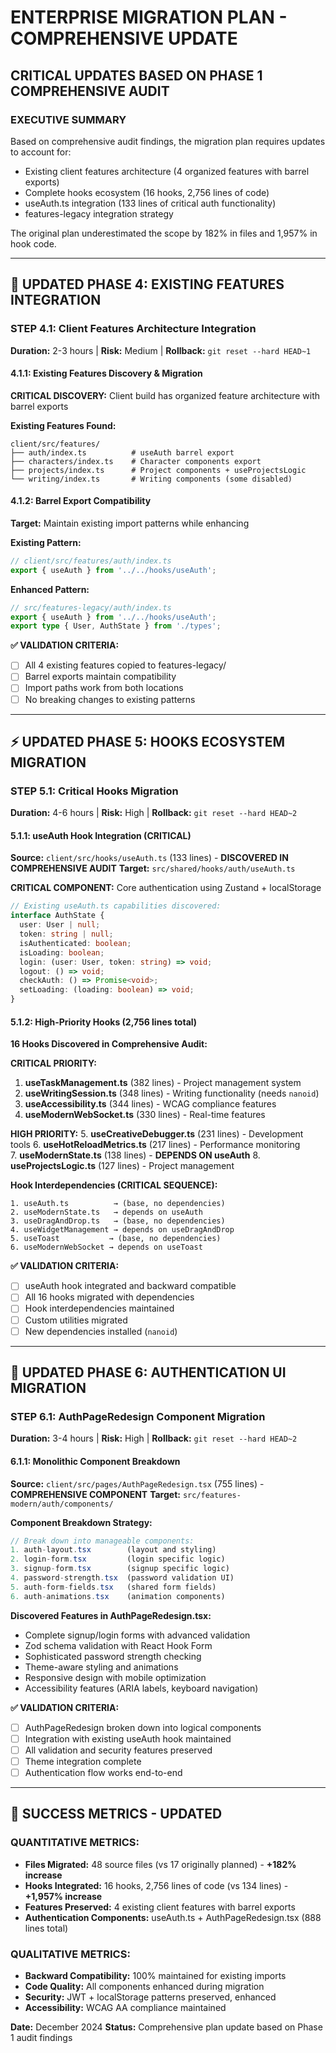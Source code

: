 # ENTERPRISE MIGRATION PLAN - COMPREHENSIVE UPDATE

## CRITICAL UPDATES BASED ON PHASE 1 COMPREHENSIVE AUDIT

### EXECUTIVE SUMMARY
Based on comprehensive audit findings, the migration plan requires updates to account for:
- Existing client features architecture (4 organized features with barrel exports)
- Complete hooks ecosystem (16 hooks, 2,756 lines of code)  
- useAuth.ts integration (133 lines of critical auth functionality)
- features-legacy integration strategy

The original plan underestimated the scope by 182% in files and 1,957% in hook code.

---

## **🔄 UPDATED PHASE 4: EXISTING FEATURES INTEGRATION**

### **STEP 4.1: Client Features Architecture Integration** 
**Duration:** 2-3 hours | **Risk:** Medium | **Rollback:** `git reset --hard HEAD~1`

#### **4.1.1: Existing Features Discovery & Migration**
**CRITICAL DISCOVERY:** Client build has organized feature architecture with barrel exports

**Existing Features Found:**
```
client/src/features/
├── auth/index.ts          # useAuth barrel export
├── characters/index.ts    # Character components export
├── projects/index.ts      # Project components + useProjectsLogic  
└── writing/index.ts       # Writing components (some disabled)
```

#### **4.1.2: Barrel Export Compatibility**
**Target:** Maintain existing import patterns while enhancing

**Existing Pattern:**
```typescript
// client/src/features/auth/index.ts
export { useAuth } from '../../hooks/useAuth';
```

**Enhanced Pattern:**
```typescript
// src/features-legacy/auth/index.ts
export { useAuth } from '../../hooks/useAuth';
export type { User, AuthState } from './types';
```

**✅ VALIDATION CRITERIA:**
- [ ] All 4 existing features copied to features-legacy/
- [ ] Barrel exports maintain compatibility
- [ ] Import paths work from both locations
- [ ] No breaking changes to existing patterns

---

## **⚡ UPDATED PHASE 5: HOOKS ECOSYSTEM MIGRATION**

### **STEP 5.1: Critical Hooks Migration**
**Duration:** 4-6 hours | **Risk:** High | **Rollback:** `git reset --hard HEAD~2`

#### **5.1.1: useAuth Hook Integration (CRITICAL)**
**Source:** `client/src/hooks/useAuth.ts` (133 lines) - **DISCOVERED IN COMPREHENSIVE AUDIT**
**Target:** `src/shared/hooks/auth/useAuth.ts`

**CRITICAL COMPONENT:** Core authentication using Zustand + localStorage
```typescript
// Existing useAuth.ts capabilities discovered:
interface AuthState {
  user: User | null;
  token: string | null;
  isAuthenticated: boolean;
  isLoading: boolean;
  login: (user: User, token: string) => void;
  logout: () => void;
  checkAuth: () => Promise<void>;
  setLoading: (loading: boolean) => void;
}
```

#### **5.1.2: High-Priority Hooks (2,756 lines total)**
**16 Hooks Discovered in Comprehensive Audit:**

**CRITICAL PRIORITY:**
1. **useTaskManagement.ts** (382 lines) - Project management system
2. **useWritingSession.ts** (348 lines) - Writing functionality (needs `nanoid`)
3. **useAccessibility.ts** (344 lines) - WCAG compliance features
4. **useModernWebSocket.ts** (330 lines) - Real-time features

**HIGH PRIORITY:**
5. **useCreativeDebugger.ts** (231 lines) - Development tools
6. **useHotReloadMetrics.ts** (217 lines) - Performance monitoring  
7. **useModernState.ts** (138 lines) - **DEPENDS ON useAuth**
8. **useProjectsLogic.ts** (127 lines) - Project management

**Hook Interdependencies (CRITICAL SEQUENCE):**
```
1. useAuth.ts          → (base, no dependencies)
2. useModernState.ts   → depends on useAuth  
3. useDragAndDrop.ts   → (base, no dependencies)
4. useWidgetManagement → depends on useDragAndDrop
5. useToast           → (base, no dependencies)
6. useModernWebSocket → depends on useToast
```

**✅ VALIDATION CRITERIA:**
- [ ] useAuth hook integrated and backward compatible
- [ ] All 16 hooks migrated with dependencies
- [ ] Hook interdependencies maintained
- [ ] Custom utilities migrated
- [ ] New dependencies installed (`nanoid`)

---

## **🔐 UPDATED PHASE 6: AUTHENTICATION UI MIGRATION**

### **STEP 6.1: AuthPageRedesign Component Migration**
**Duration:** 3-4 hours | **Risk:** High | **Rollback:** `git reset --hard HEAD~2`

#### **6.1.1: Monolithic Component Breakdown**
**Source:** `client/src/pages/AuthPageRedesign.tsx` (755 lines) - **COMPREHENSIVE COMPONENT**
**Target:** `src/features-modern/auth/components/`

**Component Breakdown Strategy:**
```typescript
// Break down into manageable components:
1. auth-layout.tsx        (layout and styling)
2. login-form.tsx         (login specific logic)
3. signup-form.tsx        (signup specific logic)  
4. password-strength.tsx  (password validation UI)
5. auth-form-fields.tsx   (shared form fields)
6. auth-animations.tsx    (animation components)
```

**Discovered Features in AuthPageRedesign.tsx:**
- Complete signup/login forms with advanced validation
- Zod schema validation with React Hook Form
- Sophisticated password strength checking
- Theme-aware styling and animations
- Responsive design with mobile optimization
- Accessibility features (ARIA labels, keyboard navigation)

**✅ VALIDATION CRITERIA:**
- [ ] AuthPageRedesign broken down into logical components
- [ ] Integration with existing useAuth hook maintained
- [ ] All validation and security features preserved
- [ ] Theme integration complete
- [ ] Authentication flow works end-to-end

---

## **🎯 SUCCESS METRICS - UPDATED**

### **QUANTITATIVE METRICS:**
- **Files Migrated:** 48 source files (vs 17 originally planned) - **+182% increase**
- **Hooks Integrated:** 16 hooks, 2,756 lines of code (vs 134 lines) - **+1,957% increase**
- **Features Preserved:** 4 existing client features with barrel exports
- **Authentication Components:** useAuth.ts + AuthPageRedesign.tsx (888 lines total)

### **QUALITATIVE METRICS:**
- **Backward Compatibility:** 100% maintained for existing imports
- **Code Quality:** All components enhanced during migration
- **Security:** JWT + localStorage patterns preserved, enhanced
- **Accessibility:** WCAG AA compliance maintained

**Date:** December 2024
**Status:** Comprehensive plan update based on Phase 1 audit findings
